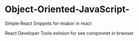 # Object-Oriented-JavaScript-

Simple React Snippets  for miabor in react 

React Developer Tools extision for see componnet  in brwoser